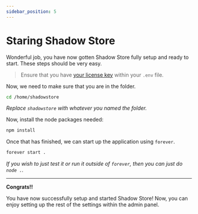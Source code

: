 ```yaml
---
sidebar_position: 5
---
```


# Staring Shadow Store

Wonderful job, you have now gotten Shadow Store fully setup and ready to start. These steps should be very easy.

> Ensure that you have [your license key](https://shadowdevs.com/license) within your `.env` file.

Now, we need to make sure that you are in the folder.

```bash
cd /home/shadowstore
```

_Replace `shadowstore` with whatever you named the folder._

Now, install the node packages needed:

```bash
npm install
```

Once that has finished, we can start up the application using `forever`.

```bash
forever start .
```

_If you wish to just test it or run it outside of `forever`, then you can just do `node .`._

---

**Congrats!!**

You have now successfully setup and started Shadow Store! Now, you can enjoy setting up the rest of the settings within the admin panel.
